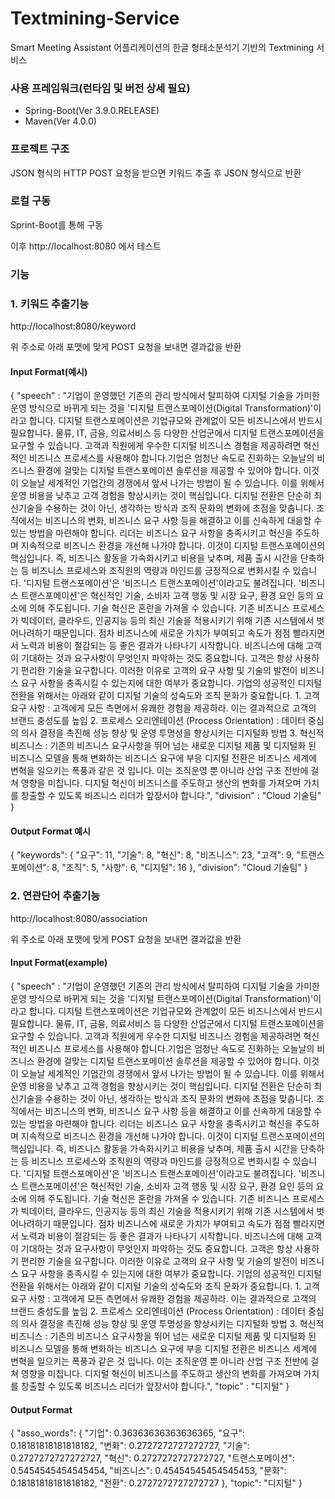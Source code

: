# Textmining-Service

Smart Meeting Assistant 어플리케이션의 한글 형태소분석기 기반의 Textmining 서비스


### 사용 프레임워크(런타임 및 버전 상세 필요)
* Spring-Boot(Ver 3.9.0.RELEASE)
* Maven(Ver 4.0.0)

### 프로젝트 구조
JSON 형식의 HTTP POST 요청을 받으면 키워드 추출 후 JSON 형식으로 반환

### 로컬 구동
Sprint-Boot를 통해 구동

이후 http://localhost:8080 에서 테스트

### 기능

### 1. 키워드 추출기능

http://localhost:8080/keyword

위 주소로 아래 포맷에 맞게 POST 요청을 보내면 결과값을 반환

#### Input Format(예시)

{
"speech" : "기업이 운영했던 기존의 관리 방식에서 탈피하여 디지털 기술을 가미한 운영 방식으로 바뀌게 되는 것을 '디지털 트랜스포메이션(Digital Transformation)'이라고 합니다. 디지털 트랜스포메이션은 기업규모와 관계없이 모든 비즈니스에서 반드시 필요합니다. 물류, IT, 금융, 의료서비스 등 다양한 산업군에서 디지털 트랜스포메이션을 요구할 수 있습니다. 고객과 직원에게 우수한 디지털 비즈니스 경험을 제공하려면 혁신적인 비즈니스 프로세스를 사용해야 합니다.기업은 엄청난 속도로 진화하는 오늘날의 비즈니스 환경에 걸맞는 디지털 트랜스포메이션 솔루션을 제공할 수 있어야 합니다. 이것이 오늘날 세계적인 기업간의 경쟁에서 앞서 나가는 방법이 될 수 있습니다. 이를 위해서 운영 비용을 낮추고 고객 경험을 향상시키는 것이 핵심입니다. 디지털 전환은 단순히 최신기술을 수용하는 것이 아닌, 생각하는 방식과 조직 문화의 변화에 초점을 맞춥니다. 조직에서는 비즈니스의 변화, 비즈니스 요구 사항 등을 해결하고 이를 신속하게 대응할 수 있는 방법을 마련해야 합니다. 리더는 비즈니스 요구 사항을 충족시키고 혁신을 주도하며 지속적으로 비즈니스 환경을 개선해 나가야 합니다. 이것이 디지털 트랜스포메이션의 핵심입니다. 즉, 비즈니스 활동을 가속화시키고 비용을 낮추며, 제품 출시 시간을 단축하는 등 비즈니스 프로세스와 조직원의 역량과 마인드를 긍정적으로 변화시킬 수 있습니다. '디지털 트랜스포메이션'은 '비즈니스 트랜스포메이션'이라고도 불려집니다. '비즈니스 트랜스포메이션'은 혁신적인 기술, 소비자 고객 행동 및 시장 요구, 환경 요인 등의 요소에 의해 주도됩니다. 기술 혁신은 혼란을 가져올 수 있습니다. 기존 비즈니스 프로세스가 빅데이터, 클라우드, 인공지능 등의 최신 기술을 적용시키기 위해 기존 시스템에서 벗어나려하기 때문입니다. 점차 비즈니스에 새로운 가치가 부여되고 속도가 점점 빨라지면서 노력과 비용이 절감되는 등 좋은 결과가 나타나기 시작합니다. 비즈니스에 대해 고객이 기대하는 것과 요구사항이 무엇인지 파악하는 것도 중요합니다. 고객은 항상 사용하기 편리한 기술을 요구합니다. 이러한 이유로 고객의 요구 사항 및 기술의 발전이 비즈니스 요구 사항을 충족시킬 수 있는지에 대한 여부가 중요합니다. 기업의 성공적인 디지털 전환을 위해서는 아래와 같이 디지털 기술의 성숙도와 조직 문화가 중요합니다. 1. 고객 요구 사항 : 고객에게 모든 측면에서 유쾌한 경험을 제공하라. 이는 결과적으로 고객의 브랜드 충성도를 높임 2. 프로세스 오리엔테이션 (Process Orientation) : 데이터 중심의 의사 결정을 촉진해 성능 향상 및 운영 투명성을 향상시키는 디지털화 방법 3. 혁신적 비즈니스 : 기존의 비즈니스 요구사항을 뛰어 넘는 새로운 디지털 제품 및 디지털화 된 비즈니스 모델을 통해 변화하는 비즈니스 요구에 부응 디지털 전환은 비즈니스 세계에 변혁을 일으키는 폭풍과 같은 것 입니다. 이는 조직운영 뿐 아니라 산업 구조 전반에 걸쳐 영향을 미칩니다. 디지털 혁신이 비즈니스를 주도하고 생산의 변화를 가져오며 가치를 창출할 수 있도록 비즈니스 리더가 앞장서야 합니다.",
"division" : "Cloud 기술팀"
}

#### Output Format 예시
{
    "keywords": {
        "요구": 11,
        "기술": 8,
        "혁신": 8,
        "비즈니스": 23,
        "고객": 9,
        "트랜스포메이션": 8,
        "조직": 5,
        "사항": 6,
        "디지털": 16
    },
    "division": "Cloud 기술팀"
}

### 2. 연관단어 추출기능
http://localhost:8080/association

위 주소로 아래 포맷에 맞게 POST 요청을 보내면 결과값을 반환
#### Input Format(example)

{
"speech" : "기업이 운영했던 기존의 관리 방식에서 탈피하여 디지털 기술을 가미한 운영 방식으로 바뀌게 되는 것을 '디지털 트랜스포메이션(Digital Transformation)'이라고 합니다. 디지털 트랜스포메이션은 기업규모와 관계없이 모든 비즈니스에서 반드시 필요합니다. 물류, IT, 금융, 의료서비스 등 다양한 산업군에서 디지털 트랜스포메이션을 요구할 수 있습니다. 고객과 직원에게 우수한 디지털 비즈니스 경험을 제공하려면 혁신적인 비즈니스 프로세스를 사용해야 합니다.기업은 엄청난 속도로 진화하는 오늘날의 비즈니스 환경에 걸맞는 디지털 트랜스포메이션 솔루션을 제공할 수 있어야 합니다. 이것이 오늘날 세계적인 기업간의 경쟁에서 앞서 나가는 방법이 될 수 있습니다. 이를 위해서 운영 비용을 낮추고 고객 경험을 향상시키는 것이 핵심입니다. 디지털 전환은 단순히 최신기술을 수용하는 것이 아닌, 생각하는 방식과 조직 문화의 변화에 초점을 맞춥니다. 조직에서는 비즈니스의 변화, 비즈니스 요구 사항 등을 해결하고 이를 신속하게 대응할 수 있는 방법을 마련해야 합니다. 리더는 비즈니스 요구 사항을 충족시키고 혁신을 주도하며 지속적으로 비즈니스 환경을 개선해 나가야 합니다. 이것이 디지털 트랜스포메이션의 핵심입니다. 즉, 비즈니스 활동을 가속화시키고 비용을 낮추며, 제품 출시 시간을 단축하는 등 비즈니스 프로세스와 조직원의 역량과 마인드를 긍정적으로 변화시킬 수 있습니다. '디지털 트랜스포메이션'은 '비즈니스 트랜스포메이션'이라고도 불려집니다. '비즈니스 트랜스포메이션'은 혁신적인 기술, 소비자 고객 행동 및 시장 요구, 환경 요인 등의 요소에 의해 주도됩니다. 기술 혁신은 혼란을 가져올 수 있습니다. 기존 비즈니스 프로세스가 빅데이터, 클라우드, 인공지능 등의 최신 기술을 적용시키기 위해 기존 시스템에서 벗어나려하기 때문입니다. 점차 비즈니스에 새로운 가치가 부여되고 속도가 점점 빨라지면서 노력과 비용이 절감되는 등 좋은 결과가 나타나기 시작합니다. 비즈니스에 대해 고객이 기대하는 것과 요구사항이 무엇인지 파악하는 것도 중요합니다. 고객은 항상 사용하기 편리한 기술을 요구합니다. 이러한 이유로 고객의 요구 사항 및 기술의 발전이 비즈니스 요구 사항을 충족시킬 수 있는지에 대한 여부가 중요합니다. 기업의 성공적인 디지털 전환을 위해서는 아래와 같이 디지털 기술의 성숙도와 조직 문화가 중요합니다. 1. 고객 요구 사항 : 고객에게 모든 측면에서 유쾌한 경험을 제공하라. 이는 결과적으로 고객의 브랜드 충성도를 높임 2. 프로세스 오리엔테이션 (Process Orientation) : 데이터 중심의 의사 결정을 촉진해 성능 향상 및 운영 투명성을 향상시키는 디지털화 방법 3. 혁신적 비즈니스 : 기존의 비즈니스 요구사항을 뛰어 넘는 새로운 디지털 제품 및 디지털화 된 비즈니스 모델을 통해 변화하는 비즈니스 요구에 부응 디지털 전환은 비즈니스 세계에 변혁을 일으키는 폭풍과 같은 것 입니다. 이는 조직운영 뿐 아니라 산업 구조 전반에 걸쳐 영향을 미칩니다. 디지털 혁신이 비즈니스를 주도하고 생산의 변화를 가져오며 가치를 창출할 수 있도록 비즈니스 리더가 앞장서야 합니다.",
"topic" : "디지털"
}

#### Output Format

{
    "asso_words": {
        "기업": 0.36363636363636365,
        "요구": 0.18181818181818182,
        "변화": 0.2727272727272727,
        "기술": 0.2727272727272727,
        "혁신": 0.2727272727272727,
        "트랜스포메이션": 0.5454545454545454,
        "비즈니스": 0.45454545454545453,
        "문화": 0.18181818181818182,
        "전환": 0.2727272727272727
    },
    "topic": "디지털"
}